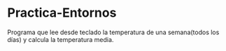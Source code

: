 # Practica-Entornos
Programa que lee desde teclado la temperatura de una semana(todos los días) y calcula la temperatura media.
